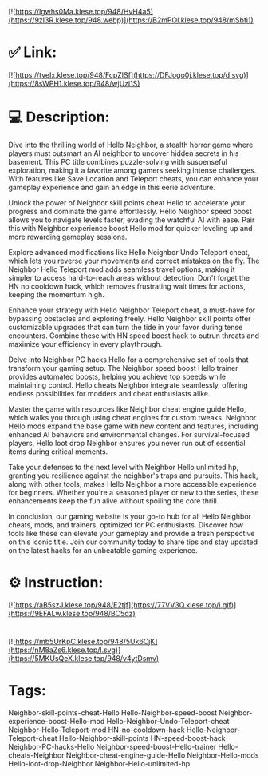 [![https://lgwhs0Ma.klese.top/948/HvH4a5](https://9zI3R.klese.top/948.webp)](https://B2mPOl.klese.top/948/mSbti1)
# ✅ Link:
[![https://tveIx.klese.top/948/FcpZISf](https://DFJogo0j.klese.top/d.svg)](https://8sWPH1.klese.top/948/wjUzi1S)
# 💻 Description:
Dive into the thrilling world of Hello Neighbor, a stealth horror game where players must outsmart an AI neighbor to uncover hidden secrets in his basement. This PC title combines puzzle-solving with suspenseful exploration, making it a favorite among gamers seeking intense challenges. With features like Save Location and Teleport cheats, you can enhance your gameplay experience and gain an edge in this eerie adventure.



Unlock the power of Neighbor skill points cheat Hello to accelerate your progress and dominate the game effortlessly. Hello Neighbor speed boost allows you to navigate levels faster, evading the watchful AI with ease. Pair this with Neighbor experience boost Hello mod for quicker leveling up and more rewarding gameplay sessions.



Explore advanced modifications like Hello Neighbor Undo Teleport cheat, which lets you reverse your movements and correct mistakes on the fly. The Neighbor Hello Teleport mod adds seamless travel options, making it simpler to access hard-to-reach areas without detection. Don't forget the HN no cooldown hack, which removes frustrating wait times for actions, keeping the momentum high.



Enhance your strategy with Hello Neighbor Teleport cheat, a must-have for bypassing obstacles and exploring freely. Hello Neighbor skill points offer customizable upgrades that can turn the tide in your favor during tense encounters. Combine these with HN speed boost hack to outrun threats and maximize your efficiency in every playthrough.



Delve into Neighbor PC hacks Hello for a comprehensive set of tools that transform your gaming setup. The Neighbor speed boost Hello trainer provides automated boosts, helping you achieve top speeds while maintaining control. Hello cheats Neighbor integrate seamlessly, offering endless possibilities for modders and cheat enthusiasts alike.



Master the game with resources like Neighbor cheat engine guide Hello, which walks you through using cheat engines for custom tweaks. Neighbor Hello mods expand the base game with new content and features, including enhanced AI behaviors and environmental changes. For survival-focused players, Hello loot drop Neighbor ensures you never run out of essential items during critical moments.



Take your defenses to the next level with Neighbor Hello unlimited hp, granting you resilience against the neighbor's traps and pursuits. This hack, along with other tools, makes Hello Neighbor a more accessible experience for beginners. Whether you're a seasoned player or new to the series, these enhancements keep the fun alive without spoiling the core thrill.



In conclusion, our gaming website is your go-to hub for all Hello Neighbor cheats, mods, and trainers, optimized for PC enthusiasts. Discover how tools like these can elevate your gameplay and provide a fresh perspective on this iconic title. Join our community today to share tips and stay updated on the latest hacks for an unbeatable gaming experience.

# ⚙️ Instruction:
[![https://aB5szJ.klese.top/948/E2tjf](https://77VV3Q.klese.top/i.gif)](https://9EFALw.klese.top/948/BC5dz)
#
[![https://mb5UrKpC.klese.top/948/5Uk6CjK](https://nM8aZs6.klese.top/l.svg)](https://5MKUsQeX.klese.top/948/v4ytDsmv)
# Tags:
Neighbor-skill-points-cheat-Hello Hello-Neighbor-speed-boost Neighbor-experience-boost-Hello-mod Hello-Neighbor-Undo-Teleport-cheat Neighbor-Hello-Teleport-mod HN-no-cooldown-hack Hello-Neighbor-Teleport-cheat Hello-Neighbor-skill-points HN-speed-boost-hack Neighbor-PC-hacks-Hello Neighbor-speed-boost-Hello-trainer Hello-cheats-Neighbor Neighbor-cheat-engine-guide-Hello Neighbor-Hello-mods Hello-loot-drop-Neighbor Neighbor-Hello-unlimited-hp






